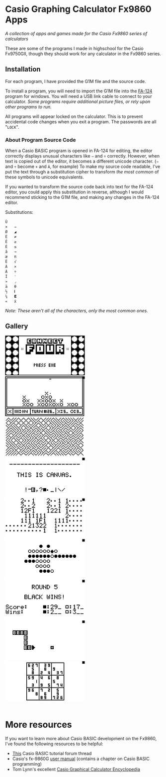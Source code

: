# Casio Graphing Calculator Fx9860 Apps

_A collection of apps and games made for the Casio Fx9860 series of calculators_

These are some of the programs I made in highschool for the Casio Fx9750GII, though they should work for any calculator in the Fx9860 series.

## Installation

For each program, I have provided the G1M file and the source code.

To install a program, you will need to import the G1M file into the [FA-124](https://edu.casio.com/forteachers/er/software/) program for windows. You will need a USB link cable to connect to your calculator. _Some programs require additional picture files, or rely upon other programs to run._

All programs will appear locked on the calculator. This is to prevent accidental code changes when you exit a program.
The passwords are all "`LOCK`".

### About Program Source Code

When a Casio BASIC program is opened in FA-124 for editing, the editor correctly displays unusual characters like `⇒` and `÷` correctly. However, when text is copied out of the editor, it becomes a different unicode character. (`⇒` and `÷` become `×` and `Á`, for example)
To make my source code readable, I've put the text through a substitution cipher to transform _the most common_ of these symbols to unicode equivalents.

If you wanted to transform the source code back into text for the FA-124 editor, you could apply this substitution in reverse, although I would recommend sticking to the G1M file, and making any changes in the FA-124 editor.

Substitutions:

    Ù
    ×	⇒
    Ø	◢
    È	≠
    Ê	≥
    É	≤
    ã	→
    æ	π
    Ë	√
    À	×
    Á	÷
    Î	⁻
    »	⌟
    ä	θ
    ½	𝐢
    ¼	𝗘
    «	x̄

_Note: These aren't all of the characters, only the most common ones._

## Gallery

<img style="width: 256px; image-rendering: pixelated;" src="_images/img6.bmp">
<img style="width: 256px; image-rendering: pixelated;" src="_images/img8.bmp">
<img style="width: 256px; image-rendering: pixelated;" src="_images/img1.bmp">
<img style="width: 256px; image-rendering: pixelated;" src="_images/img4.bmp">
<img style="width: 256px; image-rendering: pixelated;" src="_images/img16.png">
<img style="width: 256px; image-rendering: pixelated;" src="_images/img19.png">
<img style="width: 256px; image-rendering: pixelated;" src="_images/img20.png">
<img style="width: 256px; image-rendering: pixelated;" src="_images/img22.png">
<img style="width: 256px; image-rendering: pixelated;" src="_images/img26.png">
<br/>
<br/>

# More resources

If you want to learn more about Casio BASIC development on the Fx9860, I've found the following resources to be helpful:

- [This](https://community.casiocalc.org/topic/2448-casio-basic-tutorial/) Casio BASIC tutorial forum thread
- Casio's fx-9860G [user manual](https://support.casio.com/storage/en/manual/pdf/EN/004/fx9860GSD_9860G_EN.pdf) (contains a chapter on Casio BASIC programming)
- Tom Lynn's excellent [Casio Graphical Calculator Encyclopedia](http://www.ex-parrot.com/~tom/calcs/calcs/encyc/)
